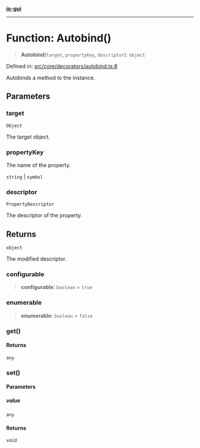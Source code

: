 [**io-gui**](../README.md)

***

# Function: Autobind()

> **Autobind**(`target`, `propertyKey`, `descriptor`): `object`

Defined in: [src/core/decorators/autobind.ts:8](https://github.com/io-gui/io/blob/main/src/core/decorators/autobind.ts#L8)

Autobinds a method to the instance.

## Parameters

### target

`Object`

The target object.

### propertyKey

The name of the property.

`string` | `symbol`

### descriptor

`PropertyDescriptor`

The descriptor of the property.

## Returns

`object`

The modified descriptor.

### configurable

> **configurable**: `boolean` = `true`

### enumerable

> **enumerable**: `boolean` = `false`

### get()

#### Returns

`any`

### set()

#### Parameters

##### value

`any`

#### Returns

`void`
